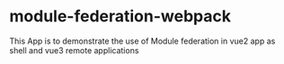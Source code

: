 # module-federation-webpack
This App is to demonstrate the use of Module federation in vue2 app as shell and vue3 remote applications
